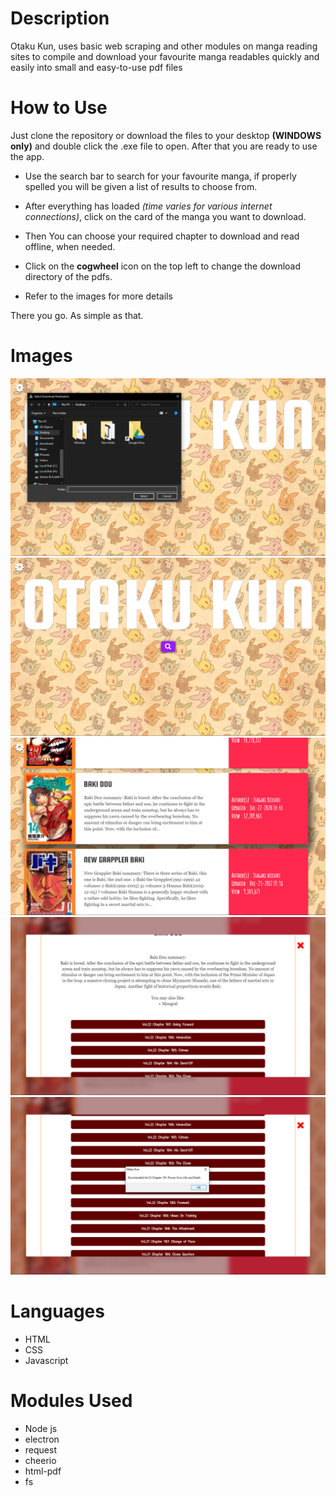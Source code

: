 # Description
Otaku Kun, uses basic web scraping and other modules on manga reading sites to compile and download your favourite manga readables quickly and easily into small and easy-to-use pdf files

# How to Use
Just clone the repository or download the files to your desktop __(WINDOWS only)__ and double click the .exe file to open.
After that you are ready to use the app.

* Use the search bar to search for your favourite manga, if properly spelled you will be given a list of results to choose from.
* After everything has loaded *(time varies for various internet connections)*, click on the card of the manga you want to download.
* Then You can choose your required chapter to download and read offline, when needed.
* Click on the **cogwheel** icon on the top left to change the download directory of the pdfs.

* Refer to the images for more details

There you go. As simple as that.

# Images
<img src="Screenshots/Screenshot (13).png" alt="Directory Change"/>
<img src="Screenshots/Screenshot (14).png" alt="Main Page"/>
<img src="Screenshots/Screenshot (15).png" alt="Search Results"/>
<img src="Screenshots/Screenshot (16).png" alt="Download Links"/>
<img src="Screenshots/Screenshot (17).png" alt="Completed"/>

# Languages
* HTML
* CSS
* Javascript

# Modules Used

* Node js
* electron
* request
* cheerio
* html-pdf
* fs
